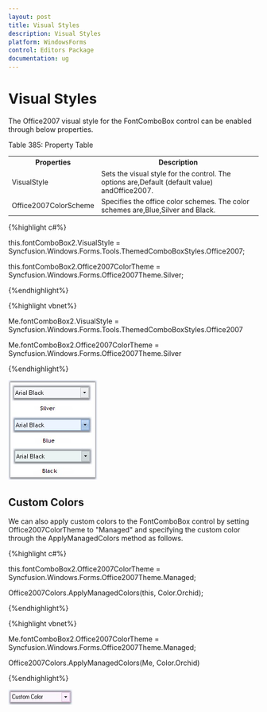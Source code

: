 ```yaml
---
layout: post
title: Visual Styles
description: Visual Styles
platform: WindowsForms
control: Editors Package
documentation: ug
---
```


# Visual Styles

The Office2007 visual style for the FontComboBox control can be enabled through below properties.

Table 385: Property Table

<table>
<tr>
<th>
Properties</th><th>
Description</th></tr>
<tr>
<td>
VisualStyle</td><td>
Sets the visual style for the control. The options are,Default (default value) andOffice2007.</td></tr>
<tr>
<td>
Office2007ColorScheme</td><td>
Specifies the office color schemes. The color schemes are,Blue,Silver and Black.</td></tr>
</table>

{%highlight c#%}



this.fontComboBox2.VisualStyle = Syncfusion.Windows.Forms.Tools.ThemedComboBoxStyles.Office2007;

this.fontComboBox2.Office2007ColorTheme = Syncfusion.Windows.Forms.Office2007Theme.Silver;

{%endhighlight%}



{%highlight vbnet%}



Me.fontComboBox2.VisualStyle = Syncfusion.Windows.Forms.Tools.ThemedComboBoxStyles.Office2007

Me.fontComboBox2.Office2007ColorTheme = Syncfusion.Windows.Forms.Office2007Theme.Silver

{%endhighlight%}

![](Overview_images/Overview_img586.jpeg) 



## Custom Colors

We can also apply custom colors to the FontComboBox control by setting Office2007ColorTheme to "Managed" and specifying the custom color through the ApplyManagedColors method as follows.

{%highlight c#%}



this.fontComboBox2.Office2007ColorTheme = Syncfusion.Windows.Forms.Office2007Theme.Managed;

Office2007Colors.ApplyManagedColors(this, Color.Orchid);

{%endhighlight%}

{%highlight vbnet%}



Me.fontComboBox2.Office2007ColorTheme = Syncfusion.Windows.Forms.Office2007Theme.Managed;

Office2007Colors.ApplyManagedColors(Me, Color.Orchid)

{%endhighlight%}



![](Overview_images/Overview_img587.jpeg) 

